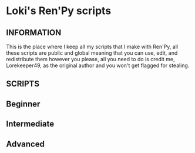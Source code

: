 # Loki's Ren'Py scripts

## INFORMATION

This is the place where I keep all my scripts that I make with Ren'Py, all these scripts are public and global meaning that you can use, edit, and redistribute them however you please, all you need to do is credit me, Lorekeeper49, as the original author and you won't get flagged for stealing.

## SCRIPTS

## Beginner



## Intermediate



## Advanced

